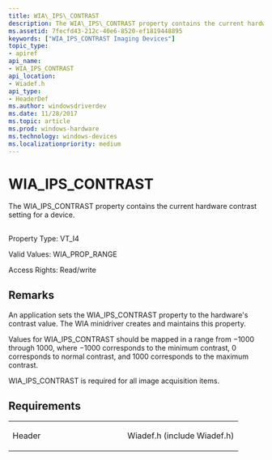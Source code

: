 ```yaml
---
title: WIA\_IPS\_CONTRAST
description: The WIA\_IPS\_CONTRAST property contains the current hardware contrast setting for a device.
ms.assetid: 7fecfd43-212c-40e6-8520-ef1819448895
keywords: ["WIA_IPS_CONTRAST Imaging Devices"]
topic_type:
- apiref
api_name:
- WIA_IPS_CONTRAST
api_location:
- Wiadef.h
api_type:
- HeaderDef
ms.author: windowsdriverdev
ms.date: 11/28/2017
ms.topic: article
ms.prod: windows-hardware
ms.technology: windows-devices
ms.localizationpriority: medium
---
```


# WIA\_IPS\_CONTRAST


The WIA\_IPS\_CONTRAST property contains the current hardware contrast setting for a device.

## <span id="ddk_wia_ips_contrast_si"></span><span id="DDK_WIA_IPS_CONTRAST_SI"></span>


Property Type: VT\_I4

Valid Values: WIA\_PROP\_RANGE

Access Rights: Read/write

Remarks
-------

An application sets the WIA\_IPS\_CONTRAST property to the hardware's contrast value. The WIA minidriver creates and maintains this property.

Values for WIA\_IPS\_CONTRAST should be mapped in a range from −1000 through 1000, where −1000 corresponds to the minimum contrast, 0 corresponds to normal contrast, and 1000 corresponds to the maximum contrast.

WIA\_IPS\_CONTRAST is required for all image acquisition items.

Requirements
------------

<table>
<colgroup>
<col width="50%" />
<col width="50%" />
</colgroup>
<tbody>
<tr class="odd">
<td><p>Header</p></td>
<td>Wiadef.h (include Wiadef.h)</td>
</tr>
</tbody>
</table>

 

 





